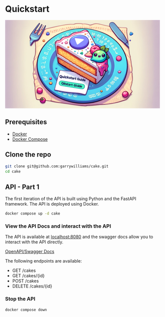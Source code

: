
# Quickstart

![quickstart](quickstart1.png)

## Prerequisites

- [Docker](https://docs.docker.com/get-docker/)
- [Docker Compose](https://docs.docker.com/compose/install/)

## Clone the repo

```bash
git clone git@github.com:garrywilliams/cake.git
cd cake
```

## API - Part 1

The first iteration of the API is built using Python and the FastAPI framework. The API is deployed using Docker.

```bash
docker compose up -d cake
```

### View the API Docs and interact with the API

The API is available at [localhost:8080](http://localhost:8080/docs) and the swagger docs allow you to interact with the API directly.

[OpenAPI/Swagger Docs](http://localhost:8080/docs)

The following endpoints are available:

- GET /cakes
- GET /cakes/{id}
- POST /cakes
- DELETE /cakes/{id}

### Stop the API

```bash
docker compose down
```
